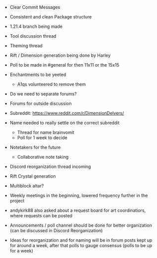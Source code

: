 * Clear Commit Messages
* Consistent and clean Package structure
* 1.21.4 branch being made
* Tool discussion thread
* Theming thread
* Rift / Dimension generation being done by Harley
* Poll to be made in #general for then 11x11 or the 15x15

* Enchantments to be yeeted
  * A1qs volunteered to remove them

* Do we need to separate forums?
* Forums for outside discussion

* Subreddit: https://www.reddit.com/r/DimensionDelvers/

* Name needed to really settle on the correct subreddit
  * Thread for name brainvomit
  * Poll for 1 week to decide

* Notetakers for the future
  * Collaborative note taking

* Discord reorganization thread incoming

* Rift Crystal generation
* Multiblock altar?

* Weekly meetings in the beginning, lowered frequency further in the project

* andykirk88 also asked about a request board for art coordinatiors, where requests can be posted
* Announcements / poll channel should be done for better organization (can be discussed in ⁠Discord Reorganization)
* Ideas for reorganization and for naming will be in forum posts kept up for around a week, after that polls to gauge consensus (polls to be up for a week)
